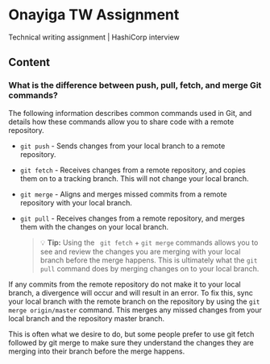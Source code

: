# Onayiga TW Assignment
Technical writing assignment | HashiCorp interview

## Content

### What is the difference between push, pull, fetch, and merge Git commands?

The following information describes common commands used in Git, and details how these commands allow you to share code with a remote repository.

- `git push` - Sends changes from your local branch to a remote repository.
- `git fetch` - Receives changes from a remote repository, and copies them on to a tracking branch. This will not change your local branch.
- `git merge` - Aligns and merges missed commits from a remote repository with your local branch. 
- `git pull` - Receives changes from a remote repository, and merges them with the changes on your local branch.

    > 💡 **Tip:**
    Using the ``` git fetch``` + ```git merge``` commands allows you to see and review the changes you are merging with your local branch before the merge happens. This is ultimately what the ```git pull``` command does by merging changes on to your local branch.

If any commits from the remote repository do not make it to your local branch, a divergence will occur and will result in an error. To fix this, sync your local branch with the remote branch on the repository by using the `git merge origin/master` command. This  merges any missed changes from your local branch and the repository master branch.

This is often what we desire to do, but some people prefer to use git fetch followed by git merge to make sure they understand the changes they are merging into their branch before the merge happens.
